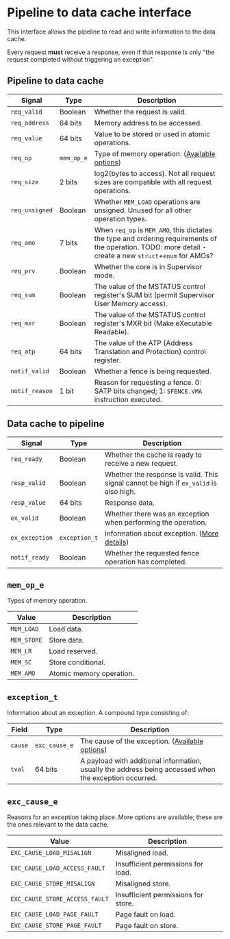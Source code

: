 # Pipeline to data cache interface

This interface allows the pipeline to read and write information to the data cache.

Every request **must** receive a response, even if that response is only "the request completed without triggering an exception".

## Pipeline to data cache

| Signal | Type | Description |
| --- | --- | --- |
| `req_valid` | Boolean | Whether the request is valid. |
| `req_address` | 64 bits | Memory address to be accessed. |
| `req_value` | 64 bits | Value to be stored or used in atomic operations. |
| `req_op` | `mem_op_e` | Type of memory operation. ([Available options](#mem_op_e)) |
| `req_size` | 2 bits | log2(bytes to access). Not all request sizes are compatible with all request operations. |
| `req_unsigned` | Boolean | Whether `MEM_LOAD` operations are unsigned. Unused for all other operation types. |
| `req_amo` | 7 bits | When `req_op` is `MEM_AMO`, this dictates the type and ordering requirements of the operation. TODO: more detail - create a new `struct`+`enum` for AMOs? |
| `req_prv` | Boolean | Whether the core is in Supervisor mode. |
| `req_sum` | Boolean | The value of the MSTATUS control register's SUM bit (permit Supervisor User Memory access). |
| `req_mxr` | Boolean | The value of the MSTATUS control register's MXR bit (Make eXecutable Readable). |
| `req_atp` | 64 bits | The value of the ATP (Address Translation and Protection) control register. |
| `notif_valid` | Boolean | Whether a fence is being requested. |
| `notif_reason` | 1 bit | Reason for requesting a fence. 0: SATP bits changed; 1: `SFENCE.VMA` instruction executed. |

## Data cache to pipeline

| Signal | Type | Description |
| --- | --- | --- |
| `req_ready` | Boolean | Whether the cache is ready to receive a new request. |
| `resp_valid` | Boolean | Whether the response is valid. This signal cannot be high if `ex_valid` is also high. |
| `resp_value` | 64 bits | Response data. |
| `ex_valid` | Boolean | Whether there was an exception when performing the operation. |
| `ex_exception` | `exception_t` | Information about exception. ([More details](#exception_t)) |
| `notif_ready` | Boolean | Whether the requested fence operation has completed. |

## `mem_op_e`
Types of memory operation.

| Value | Description |
| --- | --- |
| `MEM_LOAD` | Load data. |
| `MEM_STORE` | Store data. |
| `MEM_LR` | Load reserved. |
| `MEM_SC` | Store conditional. |
| `MEM_AMO` | Atomic memory operation. |

## `exception_t`
Information about an exception. A compound type consisting of:

| Field | Type | Description |
| --- | --- | --- |
| `cause` | `exc_cause_e` | The cause of the exception. ([Available options](#exc_cause_e)) |
| `tval` | 64 bits | A payload with additional information, usually the address being accessed when the exception occurred. |

## `exc_cause_e`
Reasons for an exception taking place. More options are available; these are the ones relevant to the data cache.

| Value | Description |
| --- | --- |
| `EXC_CAUSE_LOAD_MISALIGN` | Misaligned load. |
| `EXC_CAUSE_LOAD_ACCESS_FAULT` | Insufficient permissions for load. |
| `EXC_CAUSE_STORE_MISALIGN` | Misaligned store. |
| `EXC_CAUSE_STORE_ACCESS_FAULT` | Insufficient permissions for store. |
| `EXC_CAUSE_LOAD_PAGE_FAULT` | Page fault on load. |
| `EXC_CAUSE_STORE_PAGE_FAULT` | Page fault on store. |
